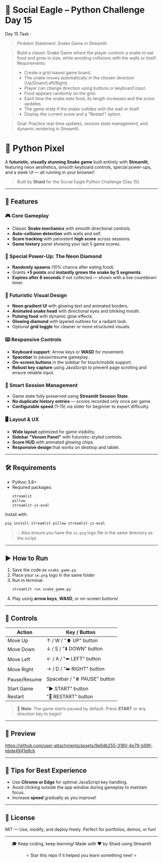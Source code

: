 # 🦅 Social Eagle – Python Challenge Day 15

Day 15 Task : 
 
> Problem Statement: Snake Game in Streamlit

> Build a classic Snake Game where the player controls a snake to eat food and grow in size, while avoiding collisions with the walls or itself.
> Requirements:
> - Create a grid-based game board.
> - The snake moves automatically in the chosen direction (Up/Down/Left/Right).
> - Player can change direction using buttons or keyboard input.
> - Food appears randomly on the grid.
> - Each time the snake eats food, its length increases and the score updates.
> - The game ends if the snake collides with the wall or itself.
> - Display the current score and a "Restart" option.

> Goal:
> Practice real-time updates, session state management, and dynamic rendering in Streamlit.

# 🐍 Python Pixel

A **futuristic, visually stunning Snake game** built entirely with **Streamlit**, featuring neon aesthetics, smooth keyboard controls, special power-ups, and a sleek UI — all running in your browser!
> Built by **Shaid** for the Social Eagle Python Challenge (Day 15).
---

## 🌟 Features

### 🎮 Core Gameplay
- Classic **Snake mechanics** with smooth directional controls.
- **Auto-collision detection** with walls and self.
- **Score tracking** with persistent **high score** across sessions.
- **Game history** panel showing your last 5 game scores.

### 💎 Special Power-Up: The Neon Diamond
- **Randomly spawns** (10% chance after eating food).
- Grants **+5 points** and **instantly grows the snake by 5 segments**.
- **Expires after 8 seconds** if not collected — shown with a live countdown timer.

### 🎨 Futuristic Visual Design
- **Neon gradient UI** with glowing text and animated borders.
- **Animated snake head** with directional eyes and blinking mouth.
- **Pulsing food** with dynamic glow effects.
- **Glowing diamond** with layered outlines for a radiant look.
- Optional **grid toggle** for cleaner or more structured visuals.

### ⌨️ Responsive Controls
- **Keyboard support**: Arrow keys or **WASD** for movement.
- **Spacebar** to pause/resume gameplay.
- **On-screen buttons** in the sidebar for touch/mobile support.
- **Robust key capture** using JavaScript to prevent page scrolling and ensure reliable input.

### 🧠 Smart Session Management
- Game state fully preserved using **Streamlit Session State**.
- **No duplicate history entries** — scores recorded only once per game.
- **Configurable speed** (1–15) via slider for beginner to expert difficulty.

### 🖥️ Layout & UX
- **Wide layout** optimized for game visibility.
- **Sidebar "Venom Panel"** with futuristic-styled controls.
- **Score HUD** with animated glowing chips.
- **Responsive design** that works on desktop and tablet.

---

## 🛠️ Requirements

- Python 3.8+
- Required packages:
  ```bash
  streamlit
  pillow
  streamlit-js-eval
  ```

Install with:
```bash
pip install streamlit pillow streamlit-js-eval
```

> 💡 Also ensure you have the `se.png` logo file in the same directory as the script.

---

## ▶️ How to Run

1. Save the code as `snake_game.py`
2. Place your `se.png` logo in the same folder
3. Run in terminal:
   ```bash
   streamlit run snake_game.py
   ```
4. Play using **arrow keys**, **WASD**, or on-screen buttons!

---

## 🎯 Controls

| Action        | Key / Button                     |
|---------------|----------------------------------|
| Move Up       | ↑ / W / "⬆️ UP" button           |
| Move Down     | ↓ / S / "⬇️ DOWN" button         |
| Move Left     | ← / A / "⬅️ LEFT" button         |
| Move Right    | → / D / "➡️ RIGHT" button        |
| Pause/Resume  | Spacebar / "⏸️ PAUSE" button     |
| Start Game    | "▶️ START" button                |
| Restart       | "🔄 RESTART" button               |

> 📝 **Note**: The game starts paused by default. Press **START** or any direction key to begin!

---

## 📸 Preview


https://github.com/user-attachments/assets/9e6db255-3180-4e79-b99f-ebde4941e8cb



---

## 🧪 Tips for Best Experience

- Use **Chrome or Edge** for optimal JavaScript key handling.
- Avoid clicking outside the app window during gameplay to maintain focus.
- Increase **speed** gradually as you improve!

---

## 📜 License

MIT — Use, modify, and deploy freely. Perfect for portfolios, demos, or fun!

---

<div align="center">


🎓 Keep coding, keep learning!
Made with ❤️ by Shaid using Streamlit

⭐ Star this repo if it helped you learn something new! ⭐
